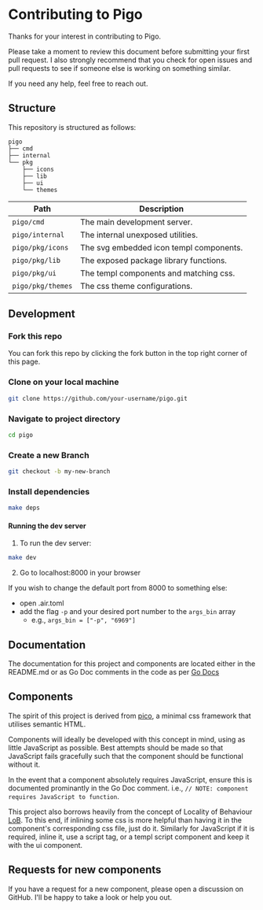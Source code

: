 # Contributing to Pigo

Thanks for your interest in contributing to Pigo.

Please take a moment to review this document before submitting your first pull request. I also strongly recommend that you check for open issues and pull requests to see if someone else is working on something similar.

If you need any help, feel free to reach out.

## Structure

This repository is structured as follows:

```
pigo
├── cmd
├── internal
└── pkg
    ├── icons
    ├── lib
    ├── ui
    └── themes
```

| Path                  | Description                              |
| --------------------- | ---------------------------------------- |
| `pigo/cmd`            | The main development server.             |
| `pigo/internal`       | The internal unexposed utilities.        |
| `pigo/pkg/icons`      | The svg embedded icon templ components.  |
| `pigo/pkg/lib`        | The exposed package library functions.   |
| `pigo/pkg/ui`         | The templ components and matching css.   |
| `pigo/pkg/themes`     | The css theme configurations.            |

## Development

### Fork this repo

You can fork this repo by clicking the fork button in the top right corner of this page.

### Clone on your local machine

```bash
git clone https://github.com/your-username/pigo.git
```

### Navigate to project directory

```bash
cd pigo
```

### Create a new Branch

```bash
git checkout -b my-new-branch
```

### Install dependencies

```bash
make deps
```

#### Running the dev server

1. To run the dev server:

```bash
make dev
```

2. Go to localhost:8000 in your browser

If you wish to change the default port from 8000 to something else:
- open .air.toml
- add the flag `-p` and your desired port number to the `args_bin` array
  - e.g., `args_bin = ["-p", "6969"]`

## Documentation

The documentation for this project and components are located either in the README.md or as Go Doc comments in the code as per [Go Docs](https://tip.golang.org/doc/comment)

## Components

The spirit of this project is derived from [pico](https://picocss.com/), a minimal css framework that utilises semantic HTML.

Components will ideally be developed with this concept in mind, using as little JavaScript as possible. Best attempts should be made so that JavaScript fails gracefully such that the component should be functional without it.

In the event that a component absolutely requires JavaScript, ensure this is documented prominantly in the Go Doc comment. i.e., `// NOTE: component requires JavaScript to function`.

This project also borrows heavily from the concept of Locality of Behaviour [LoB](https://htmx.org/essays/locality-of-behaviour/). To this end, if inlining some css is more helpful than having it in the component's corresponding css file, just do it. Similarly for JavaScript if it is required, inline it, use a script tag, or a templ script component and keep it with the ui component.

## Requests for new components

If you have a request for a new component, please open a discussion on GitHub. I'll be happy to take a look or help you out.

